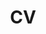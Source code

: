 ---
layout: cv
permalink: /assets/pdf/chienyulin_cv_012025.pdf
title: CV 
cv_pdf: chienyulin_cv_012025.pdf
description: Updated on Jan 2025
toc:
  sidebar: left
nav: true
nav_order: 2
---